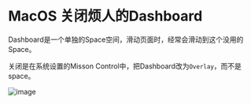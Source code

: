 # MacOS 关闭烦人的Dashboard

Dashboard是一个单独的Space空间，滑动页面时，经常会滑动到这个没用的Space。

关闭是在系统设置的Misson Control中，把Dashboard改为`Overlay`，而不是space。

![image](https://user-images.githubusercontent.com/14041622/45433393-9eeb0f00-b6de-11e8-8593-b1b95db2ca3b.png)

